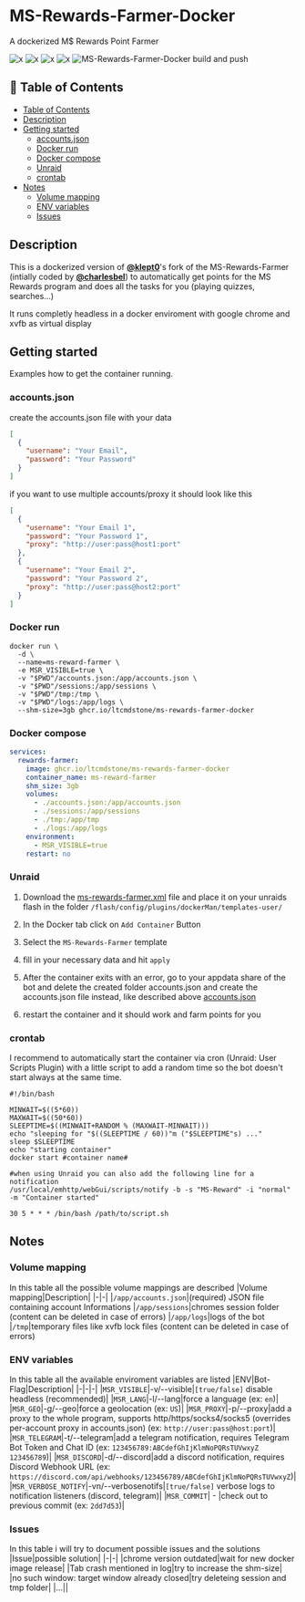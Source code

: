 # MS-Rewards-Farmer-Docker
A dockerized M$ Rewards Point Farmer

![x](https://badgen.net/github/stars/ltcmdstone/ms-rewards-farmer-docker?icon=github)
![x](https://badgen.net/github/last-commit/ltcmdstone/ms-rewards-farmer-docker?icon=github)
![x](https://badgen.net/github/open-issues/ltcmdstone/ms-rewards-farmer-docker?icon=github)
![x](https://badgen.net/github/open-prs/ltcmdstone/ms-rewards-farmer-docker?icon=github)
![MS-Rewards-Farmer-Docker build and push](https://github.com/LtCMDstone/MS-Rewards-Farmer-Docker/actions/workflows/docker-image.yml/badge.svg?branch=main)

## 📖 Table of Contents
  * [Table of Contents](#---table-of-contents)
  * [Description](#description)
  * [Getting started](#getting-started)
    + [accounts.json](#accountsjson)
    + [Docker run](#docker-run)
    + [Docker compose](#docker-compose)
    + [Unraid](#unraid)
    + [crontab](#crontab)
  * [Notes](#notes)
    + [Volume mapping](#volume-mapping)
    + [ENV variables](#env-variables)
    + [Issues](#issues)

## Description
This is a dockerized version of [**@klept0**](https://github.com/klept0)'s fork of the MS-Rewards-Farmer (intially coded by [**@charlesbel**](https://github.com/charlesbel)) to automatically get points for the MS Rewards program and does all the tasks for you (playing quizzes, searches...)

It runs completly headless in a docker enviroment with google chrome and xvfb as virtual display

## Getting started
Examples how to get the container running.

### accounts.json
   create the accounts.json file with your data

   ```json
   [
     {
       "username": "Your Email",
       "password": "Your Password"
     }
   ]
   ```

   if you want to use multiple accounts/proxy it should look like this
   
   ```json
   [
     {
       "username": "Your Email 1",
       "password": "Your Password 1",
       "proxy": "http://user:pass@host1:port"
     },
     {
       "username": "Your Email 2",
       "password": "Your Password 2",
       "proxy": "http://user:pass@host2:port"
     }
   ]
   ```

### Docker run
```shell
docker run \
  -d \
  --name=ms-reward-farmer \
  -e MSR_VISIBLE=true \
  -v "$PWD"/accounts.json:/app/accounts.json \
  -v "$PWD"/sessions:/app/sessions \
  -v "$PWD"/tmp:/tmp \
  -v "$PWD"/logs:/app/logs \
  --shm-size=3gb ghcr.io/ltcmdstone/ms-rewards-farmer-docker
```
### Docker compose
```yml
services:
  rewards-farmer:
    image: ghcr.io/ltcmdstone/ms-rewards-farmer-docker
    container_name: ms-reward-farmer
    shm_size: 3gb
    volumes:
      - ./accounts.json:/app/accounts.json
      - ./sessions:/app/sessions
      - ./tmp:/app/tmp
      - ./logs:/app/logs
    environment:
      - MSR_VISIBLE=true
    restart: no
```
### Unraid
1. Download the [ms-rewards-farmer.xml](ms-rewards-farmer.xml) file and place it on your unraids flash in the folder ```/flash/config/plugins/dockerMan/templates-user/```

2. In the Docker tab click on ```Add Container``` Button

3. Select the ```MS-Rewards-Farmer``` template

4. fill in your necessary data and hit ```apply```

5. After the container exits with an error, go to your appdata share of the bot and delete the created folder accounts.json and create the accounts.json file instead, like described above [accounts.json](#accounts.json)    

6. restart the container and it should work and farm points for you

### crontab
I recommend to automatically start the container via cron (Unraid: User Scripts Plugin) with a little script to add a random time so the bot doesn't start always at the same time.

```shell
#!/bin/bash

MINWAIT=$((5*60))
MAXWAIT=$((50*60))
SLEEPTIME=$((MINWAIT+RANDOM % (MAXWAIT-MINWAIT)))
echo "sleeping for "$((SLEEPTIME / 60))"m ("$SLEEPTIME"s) ..." 
sleep $SLEEPTIME
echo "starting container"
docker start #container name#

#when using Unraid you can also add the following line for a notification
/usr/local/emhttp/webGui/scripts/notify -b -s "MS-Reward" -i "normal" -m "Container started"
```

```shell
30 5 * * * /bin/bash /path/to/script.sh
```

## Notes
### Volume mapping
In this table all the possible volume mappings are described
|Volume mapping|Description|
|-|-|
|```/app/accounts.json```|(required) JSON file containing account Informations
|```/app/sessions```|chromes session folder (content can be deleted in case of errors)
|```/app/logs```|logs of the bot
|```/tmp```|temporary files like xvfb lock files (content can be deleted in case of errors)

### ENV variables
In this table all the available enviroment variables are listed
|ENV|Bot-Flag|Description|
|-|-|-|
|```MSR_VISIBLE```|-v/--visible|```[true/false]``` disable headless (recommended)|
|```MSR_LANG```|-l/--lang|force a language (ex: ```en```)|
|```MSR_GEO```|-g/--geo|force a geolocation (ex: ```US```)|
|```MSR_PROXY```|-p/--proxy|add a proxy to the whole program, supports http/https/socks4/socks5 (overrides per-account proxy in accounts.json) (ex: ```http://user:pass@host:port```)|
|```MSR_TELEGRAM```|-t/--telegram|add a telegram notification, requires Telegram Bot Token and Chat ID (ex: ```123456789:ABCdefGhIjKlmNoPQRsTUVwxyZ 123456789```)|
|```MSR_DISCORD```|-d/--discord|add a discord notification, requires Discord Webhook URL (ex: ```https://discord.com/api/webhooks/123456789/ABCdefGhIjKlmNoPQRsTUVwxyZ```)|
|```MSR_VERBOSE_NOTIFY```|-vn/--verbosenotifs|```[true/false]``` verbose logs to notification listeners (discord, telegram)|
|```MSR_COMMIT```| - |check out to previous commit (ex: ```2dd7d53```)|

### Issues
In this table i will try to document possible issues and the solutions
|Issue|possible solution|
|-|-|
|chrome version outdated|wait for new docker image release|
|Tab crash mentioned in log|try to increase the shm-size|
|no such window: target window already closed|try deleteing session and tmp folder|
|...||

